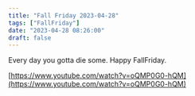 ```yaml
---
title: "Fall Friday 2023-04-28"
tags: ["FallFriday"]
date: "2023-04-28 08:26:00"
draft: false
---
```



Every day you gotta die some. Happy FallFriday.

[https://www.youtube.com/watch?v=oQMP0G0-hQM](https://www.youtube.com/watch?v=oQMP0G0-hQM)

